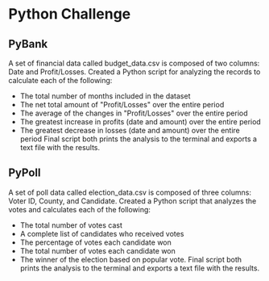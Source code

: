 # Python Challenge

## PyBank
A set of financial data called budget_data.csv is composed of two columns: Date and Profit/Losses. 
Created a Python script for analyzing the records to calculate each of the following:
* The total number of months included in the dataset
* The net total amount of "Profit/Losses" over the entire period
* The average of the changes in "Profit/Losses" over the entire period
* The greatest increase in profits (date and amount) over the entire period
* The greatest decrease in losses (date and amount) over the entire period
Final script both prints the analysis to the terminal and exports a text file with the results.

## PyPoll
A set of poll data called election_data.csv is composed of three columns: Voter ID, County, and Candidate. 
Created a Python script that analyzes the votes and calculates each of the following:
* The total number of votes cast
* A complete list of candidates who received votes
* The percentage of votes each candidate won
* The total number of votes each candidate won
* The winner of the election based on popular vote.
Final script both prints the analysis to the terminal and exports a text file with the results.

